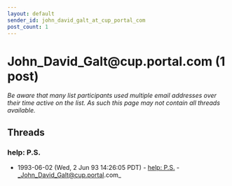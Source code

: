```yaml
---
layout: default
sender_id: john_david_galt_at_cup_portal_com
post_count: 1
---
```


# John_David_Galt<span>@</span>cup.portal.com (1 post)

_Be aware that many list participants used multiple email addresses over their time active on the list. As such this page may not contain all threads available._

## Threads

### help: P.S.
+ 1993-06-02 (Wed, 2 Jun 93 14:26:05 PDT) - [help: P.S.](/archive/1993/06/689769e31484302f436334d3ee733a58dcebc292ef366e15fc80925815b312c6) - _John_David_Galt@cup.portal.com_

